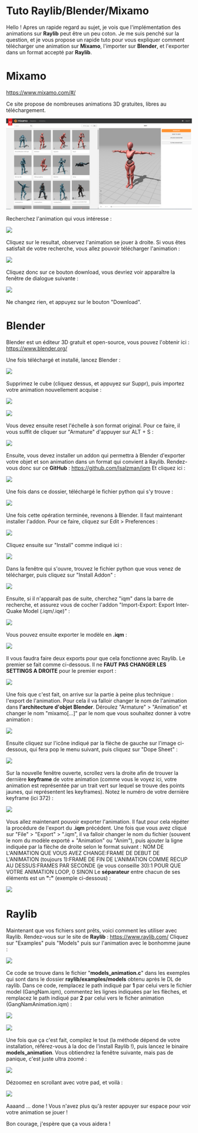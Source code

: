 # Tuto Raylib/Blender/Mixamo

Hello ! Apres un rapide regard au sujet, je vois que l'implémentation des animations sur **Raylib** peut être un peu coton. Je me suis penché sur la question, et je vous propose un rapide tuto pour vous expliquer comment télécharger une animation sur **Mixamo**, l'importer sur **Blender**, et l'exporter dans un format accepté par **Raylib**.


# Mixamo
https://www.mixamo.com/#/

Ce site propose de nombreuses animations 3D gratuites, libres au téléchargement.

![](Mixamo.PNG)

Recherchez l'animation qui vous intéresse :

![](https://www.dropbox.com/s/qzxc7avv5zbhv2q/MixamoSearch.PNG?dl=1)

Cliquez sur le resultat, observez l'animation se jouer à droite.
Si vous êtes satisfait de votre recherche, vous allez pouvoir télécharger l'animation :

![](https://www.dropbox.com/s/imes6drhn7dpezb/MixamoDownload.PNG?dl=1)

Cliquez donc sur ce bouton download, vous devriez voir apparaître la fenêtre de dialogue suivante :

![](https://www.dropbox.com/s/ff5nvy6xrgbm6vy/MixamoDownloadSettings.PNG?dl=1)

Ne changez rien, et appuyez sur le bouton "Download".


# Blender

Blender est un éditeur 3D gratuit et open-source, vous pouvez l'obtenir ici :
https://www.blender.org/

Une fois téléchargé et installé, lancez Blender :

![](https://www.dropbox.com/s/6lbhisirl1cmovp/Blender.PNG?dl=1)

Supprimez le cube (cliquez dessus, et appuyez sur Suppr), puis importez votre animation nouvellement acquise :

![](https://www.dropbox.com/s/873k222d10lpzpi/BlenderImport.PNG?dl=1)

![](https://www.dropbox.com/s/dmo1sl5nv86a96m/BlenderPostImport.PNG?dl=1)

Vous devez ensuite reset l'échelle à son format original. Pour ce faire, il vous suffit de cliquer sur "Armature" d'appuyer sur ALT + S :

![](https://www.dropbox.com/s/vy1a8xdf08he2au/BlenderResetScale.PNG?dl=1)

Ensuite, vous devez installer un addon qui permettra à Blender d'exporter votre objet et son animation dans un format qui convient à Raylib. Rendez-vous donc sur ce **GitHub** :
https://github.com/lsalzman/iqm
Et cliquez ici :

![](https://www.dropbox.com/s/6j38ss4hqn0u0uz/BlenderIQMExporter.PNG?dl=1)

Une fois dans ce dossier, téléchargé le fichier python qui s'y trouve :

![](https://www.dropbox.com/s/6opltc7xy9m115n/BlenderIQMExporterPythonFile.PNG?dl=1)

Une fois cette opération terminée, revenons à Blender. Il faut maintenant installer l'addon. Pour ce faire, cliquez sur Edit > Preferences :

![](https://www.dropbox.com/s/uro014oru78vpmy/BlenderAddon.PNG?dl=1)

Cliquez ensuite sur "Install" comme indiqué ici :

![](https://www.dropbox.com/s/ur0kk2tw5s6owrw/BlenderAddonInstall.PNG?dl=1)

Dans la fenêtre qui s'ouvre, trouvez le fichier python que vous venez de télécharger, puis cliquez sur "Install Addon" :

![](https://www.dropbox.com/s/xaavh1u3123wdw2/BlenderAddonInstallFromFile.PNG?dl=1)

Ensuite, si il n'apparaît pas de suite, cherchez "iqm" dans la barre de recherche, et assurez vous de cocher l'addon "Import-Export: Export Inter-Quake Model (.iqm/.iqe)" :

![](https://www.dropbox.com/s/3px1ime3cp08x55/BlenderAddonChecked.PNG?dl=1)

Vous pouvez ensuite exporter le modèle en **.iqm** :

![](https://www.dropbox.com/s/sdieudc9zay2ll9/BlenderExportAsIQM.PNG?dl=1)

Il vous faudra faire deux exports pour que cela fonctionne avec Raylib. Le premier se fait comme ci-dessous. Il ne **FAUT PAS CHANGER LES SETTINGS A DROITE** pour le premier export :

![](https://www.dropbox.com/s/e344im9wo0nvqzn/BlenderExportIQMUntouched.PNG?dl=1)

Une fois que c'est fait, on arrive sur la partie à peine plus technique : l'export de l'animation. Pour cela il va falloir changer le nom de l'animation dans **l'architecture d'objet Blender**. Déroulez "Armature" > "Animation" et changer le nom "mixamo[...]" par le nom que vous souhaitez donner à votre animation :

![](https://www.dropbox.com/s/aroaqbs1snre4zo/BlenderChangeAnimationName.PNG?dl=1)

Ensuite cliquez sur l'icône indiqué par la flèche de gauche sur l'image ci-dessous, qui fera pop le menu suivant, puis cliquez sur "Dope Sheet" :

![](https://www.dropbox.com/s/nuokbdvev0t7bjw/BlenderCheckKeyframes.PNG?dl=1)

Sur la nouvelle fenêtre ouverte, scrollez vers la droite afin de trouver la dernière **keyframe** de votre animation (comme vous le voyez ici, votre animation est représentée par un trait vert sur lequel se trouve des points jaunes, qui représentent les keyframes). Notez le numéro de votre dernière keyframe (ici 372) :

![](https://www.dropbox.com/s/ic2c4uelv8w1feq/BlenderFindLastKeyframe.PNG?dl=1)

Vous allez maintenant pouvoir exporter l'animation. Il faut pour cela répéter la procédure de l'export du **.iqm** précédent. Une fois que vous avez cliqué sur "File" > "Export" > ".iqm", il va falloir changer le nom du fichier (souvent le nom du modèle exporté + "Animation" ou "Anim"), puis ajouter la ligne indiquée par la flèche de droite selon le format suivant : NOM DE L'ANIMATION QUE VOUS AVEZ CHANGE:FRAME DE DEBUT DE L'ANIMATION (toujours 1):FRAME DE FIN DE L'ANIMATION COMME RECUP AU DESSUS:FRAMES PAR SECONDE (je vous conseille 30):1 POUR QUE VOTRE ANIMATION LOOP, 0 SINON
Le **séparateur** entre chacun de ses éléments est un **":"** (exemple ci-dessous) :

![](https://www.dropbox.com/s/ljgsg9r0drw1aki/BlenderExportAnimation.PNG?dl=1)

# Raylib

Maintenant que vos fichiers sont prêts, voici comment les utiliser avec Raylib.
Rendez-vous sur le site de **Raylib** :
https://www.raylib.com/
Cliquez sur "Examples" puis "Models" puis sur l'animation avec le bonhomme jaune :

![](https://www.dropbox.com/s/kaqz3pxbfkf2897/RaylibExample.PNG?dl=1)

Ce code se trouve dans le fichier "**models_animation.c**" dans les exemples qui sont dans le dossier **raylib/examples/models** obtenu après le DL de raylib. Dans ce code, remplacez le path indiqué par **1** par celui vers le fichier model (GangNam.iqm), commentez les lignes indiquées par les flèches, et remplacez le path indiqué par **2** par celui vers le ficher animation (GangNamAnimation.iqm) :

![](https://www.dropbox.com/s/x5zt7371bv7hrwa/RaylibCode1.PNG?dl=1)

![](https://www.dropbox.com/s/icgdlrpyz6ckowv/RaylibCode2.PNG?dl=1)

Une fois que ça c'est fait, compilez le tout (la méthode dépend de votre installation, référez-vous à la doc de l'install Raylib !), puis lancez le binaire **models_animation**. Vous obtiendrez la fenêtre suivante, mais pas de panique, c'est juste ultra zoomé :

![](https://www.dropbox.com/s/riyl4axlvfwm6sh/RaylibExecZoomed.PNG?dl=1)

Dézoomez en scrollant avec votre pad, et voilà :

![](https://www.dropbox.com/s/2vr06dz24whj94a/RaylibExecUnzoomed.PNG?dl=1)

Aaaand ... done ! Vous n'avez plus qu'à rester appuyer sur espace pour voir votre animation se jouer !

Bon courage, j'espère que ça vous aidera !
